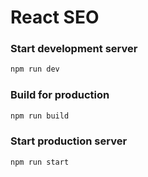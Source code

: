 # React SEO

### Start development server

```bash
npm run dev
```

### Build for production

```bash
npm run build
```

### Start production server

```bash
npm run start
```
